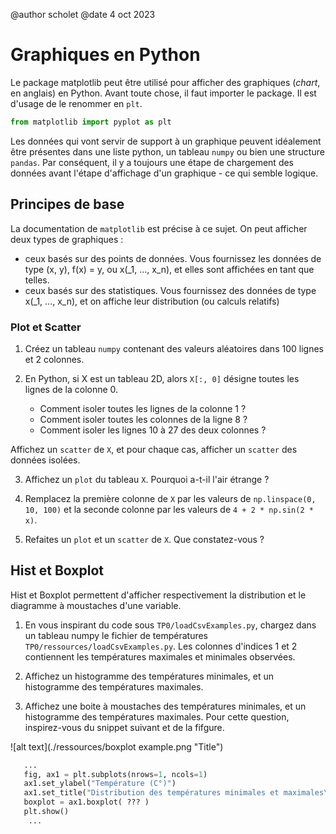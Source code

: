 @author scholet @date 4 oct 2023

# Graphiques en Python

Le package matplotlib peut être utilisé pour afficher des graphiques (_chart_, en anglais) en Python. Avant toute chose, il faut importer le package. Il est d'usage de le renommer en `plt`.

```python
from matplotlib import pyplot as plt
```

Les données qui vont servir de support à un graphique peuvent idéalement être présentes dans une liste python, un tableau `numpy` ou bien une structure `pandas`. Par conséquent, il y a toujours une étape de chargement des données avant l'étape d'affichage d'un graphique - ce qui semble logique.

## Principes de base

La documentation de `matplotlib` est précise à ce sujet. On peut afficher deux types de graphiques : 
* ceux basés sur des points de données. Vous fournissez les données de type (x, y), f(x) = y, ou x(_1, ..., x_n), et elles sont affichées en tant que telles.
* ceux basés sur des statistiques. Vous fournissez des données de type x(_1, ..., x_n), et on affiche leur distribution (ou calculs relatifs)

### Plot et Scatter

1. Créez un tableau `numpy` contenant des valeurs aléatoires dans 100 lignes et 2 colonnes.

2. En Python, si X est un tableau 2D, alors `X[:, 0]` désigne toutes les lignes de la colonne 0.
   * Comment isoler toutes les lignes de la colonne 1 ?
   * Comment isoler toutes les colonnes de la ligne 8 ?
   * Comment isoler les lignes 10 à 27 des deux colonnes ?

Affichez un `scatter` de `X`, et pour chaque cas, afficher un `scatter` des données isolées.

3. Affichez un `plot` du tableau `X`. Pourquoi a-t-il l'air étrange ?

4. Remplacez la première colonne de `X` par les valeurs de `np.linspace(0, 10, 100)` et la seconde colonne par les valeurs de `4 + 2 * np.sin(2 * x)`.

5. Refaites un `plot` et un `scatter` de `X`. Que constatez-vous ?

## Hist et Boxplot

Hist et Boxplot permettent d'afficher respectivement la distribution et le diagramme à moustaches d'une variable.

1. En vous inspirant du code sous `TP0/loadCsvExamples.py`, chargez dans un tableau numpy le fichier de températures `TP0/ressources/loadCsvExamples.py`. Les colonnes d'indices 1 et 2 contiennent les températures maximales et minimales observées.

2. Affichez un histogramme des températures minimales, et un histogramme des températures maximales.

3. Affichez une boite à moustaches des températures minimales, et un histogramme des températures maximales. Pour cette question, inspirez-vous du snippet suivant et de la fifgure.

![alt text](./ressources/boxplot example.png "Title")

```python
   ...
   fig, ax1 = plt.subplots(nrows=1, ncols=1)
   ax1.set_ylabel("Température (C°)")
   ax1.set_title("Distribution des températures minimales et maximales\n observées au Moule entre févier et mai 2023")
   boxplot = ax1.boxplot( ??? )
   plt.show()
    ...
```



